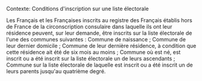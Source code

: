 Contexte: Conditions d'inscription sur une liste électorale

Les Français et les Françaises inscrits au registre des Français établis hors de France de la circonscription consulaire dans laquelle ils ont leur résidence peuvent, sur leur demande, être inscrits sur la liste électorale de l'une des communes suivantes : Commune de naissance ; Commune de leur dernier domicile ; Commune de leur dernière résidence, à condition que cette résidence ait été de six mois au moins ; Commune où est né, est inscrit ou a été inscrit sur la liste électorale un de leurs ascendants ; Commune sur la liste électorale de laquelle est inscrit ou a été inscrit un de leurs parents jusqu'au quatrième degré.